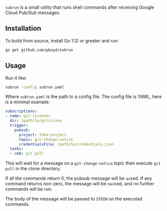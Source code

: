 `subrun` is a small utility that runs shell commands after receiving Google
Cloud Pub/Sub messages.

## Installation

To build from source, install Go 1.12 or greater and run:

```sh
go get github.com/pboyd/subrun
```

## Usage

Run it like:

```sh
subrun -config subrun.yaml
```

Where `subrun.yaml` is the path to a config file. The config file is YAML, here
is a minimal example:

```yaml
subscriptions:
- name: git-listener
  dir: /path/to/git/clone
  trigger:
    pubsub:
      project: fake-project
      topic: git-change-notice
      credentialsFile: /path/to/credentials.json
  tasks:
  - cmd: git pull
```

This will wait for a message on a `git-change-notice` topic then execute `git
pull` in the clone directory.

If all the commands return 0, the pubsub message will be `ack`ed. If any
command returns non-zero, the message will be `nack`ed, and no further commands
will be run.

The body of the message will be passed to `STDIN` on the executed commands.
